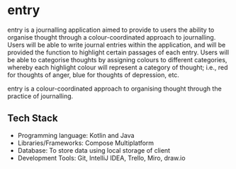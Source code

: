 # entry

entry is a journalling application aimed to provide to users the ability to organise thought
through a colour-coordinated approach to journalling.  Users will be able to write journal entries 
within the application, and will be provided the function to highlight certain passages of each entry. 
Users will be able to categorise thoughts by assigning colours to different categories, whereby each 
highlight colour will represent a category of thought; i.e., red for thoughts of anger, blue for thoughts
of depression, etc.  

entry is a colour-coordinated approach to organising thought through the practice of journalling. 

## Tech Stack
- Programming language:  Kotlin and Java
- Libraries/Frameworks:  Compose Multiplatform
- Database:  To store data using local storage of client
- Development Tools:  Git, IntelliJ IDEA, Trello, Miro, draw.io
